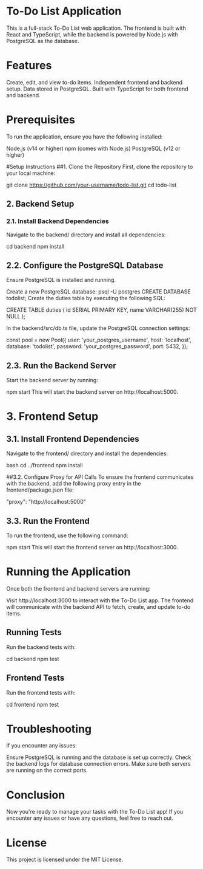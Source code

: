 # To-Do List Application
This is a full-stack To-Do List web application. The frontend is built with React and TypeScript, while the backend is powered by Node.js with PostgreSQL as the database.

# Features
Create, edit, and view to-do items.
Independent frontend and backend setup.
Data stored in PostgreSQL.
Built with TypeScript for both frontend and backend.

# Prerequisites
To run the application, ensure you have the following installed:

Node.js (v14 or higher)
npm (comes with Node.js)
PostgreSQL (v12 or higher)

#Setup Instructions
##1. Clone the Repository
First, clone the repository to your local machine:

git clone https://github.com/your-username/todo-list.git
cd todo-list

## 2. Backend Setup
### 2.1. Install Backend Dependencies
Navigate to the backend/ directory and install all dependencies:

cd backend
npm install

## 2.2. Configure the PostgreSQL Database

Ensure PostgreSQL is installed and running.

Create a new PostgreSQL database:
psql -U postgres
CREATE DATABASE todolist;
Create the duties table by executing the following SQL:

CREATE TABLE duties (
  id SERIAL PRIMARY KEY,
  name VARCHAR(255) NOT NULL
);

In the backend/src/db.ts file, update the PostgreSQL connection settings:

const pool = new Pool({
  user: 'your_postgres_username',
  host: 'localhost',
  database: 'todolist',
  password: 'your_postgres_password',
  port: 5432,
});

## 2.3. Run the Backend Server
Start the backend server by running:

npm start
This will start the backend server on http://localhost:5000.

# 3. Frontend Setup
## 3.1. Install Frontend Dependencies
Navigate to the frontend/ directory and install the dependencies:

bash
cd ../frontend
npm install

##3.2. Configure Proxy for API Calls
To ensure the frontend communicates with the backend, add the following proxy entry in the frontend/package.json file:

"proxy": "http://localhost:5000"

## 3.3. Run the Frontend
To run the frontend, use the following command:

npm start
This will start the frontend server on http://localhost:3000.

# Running the Application
Once both the frontend and backend servers are running:

Visit http://localhost:3000 to interact with the To-Do List app.
The frontend will communicate with the backend API to fetch, create, and update to-do items.

## Running Tests

Run the backend tests with:

cd backend
npm test

## Frontend Tests
Run the frontend tests with:

cd frontend
npm test

# Troubleshooting
If you encounter any issues:

Ensure PostgreSQL is running and the database is set up correctly.
Check the backend logs for database connection errors.
Make sure both servers are running on the correct ports.

# Conclusion
Now you're ready to manage your tasks with the To-Do List app! If you encounter any issues or have any questions, feel free to reach out.

# License
This project is licensed under the MIT License.
